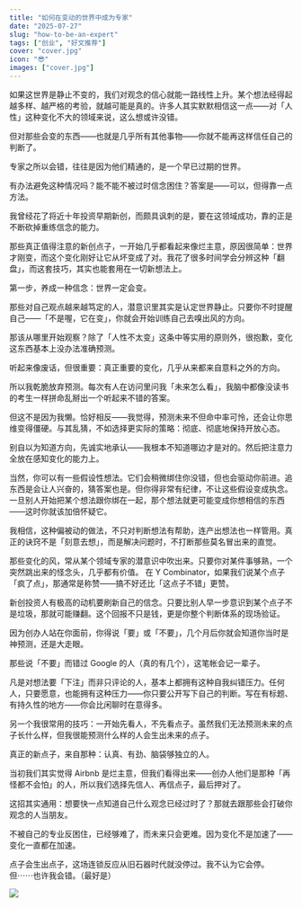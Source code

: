 ```yaml
---
title: "如何在变动的世界中成为专家"
date: "2025-07-27"
slug: "how-to-be-an-expert"
tags: ["创业", "好文推荐"]
cover: "cover.jpg"
icon: "😎"
images: ["cover.jpg"]
---
```

如果这世界是静止不变的，我们对观念的信心就能一路线性上升。某个想法经得起越多样、越严格的考验，就越可能是真的。许多人其实默默相信这一点——对「人性」这种变化不大的领域来说，这么想或许没错。



但对那些会变的东西——也就是几乎所有其他事物——你就不能再这样信任自己的判断了。



专家之所以会错，往往是因为他们精通的，是一个早已过期的世界。



有办法避免这种情况吗？能不能不被过时信念困住？答案是——可以，但得靠一点方法。



我曾经花了将近十年投资早期新创，而颇具讽刺的是，要在这领域成功，靠的正是不断砍掉重练信念的能力。



那些真正值得注意的新创点子，一开始几乎都看起来像烂主意，原因很简单：世界才刚变，而这个变化刚好让它从坏变成了对。我花了很多时间学会分辨这种「翻盘」，而这套技巧，其实也能套用在一切新想法上。



第一步，养成一种信念：世界一定会变。



那些对自己观点越来越笃定的人，潜意识里其实是认定世界静止。只要你不时提醒自己——「不是喔，它在变」，你就会开始训练自己去嗅出风的方向。



那该从哪里开始观察？除了「人性不太变」这条中等实用的原则外，很抱歉，变化这东西基本上没办法准确预测。



听起来像废话，但很重要：真正重要的变化，几乎从来都来自意料之外的方向。



所以我乾脆放弃预测。每次有人在访问里问我「未来怎么看」，我脑中都像没读书的考生一样拼命乱掰出一个听起来不错的答案。



但这不是因为我懒。恰好相反——我觉得，预测未来不但命中率可怜，还会让你思维变得僵硬。与其乱猜，不如选择更实际的策略：彻底、彻底地保持开放心态。



别自以为知道方向，先诚实地承认——我根本不知道哪边才是对的。然后把注意力全放在感知变化的能力上。



当然，你可以有一些假设性想法。它们会稍微绑住你没错，但也会驱动你前进。追东西是会让人兴奋的，猜答案也是。但你得非常有纪律，不让这些假设变成执念。
一旦别人开始把某个想法跟你绑在一起，那个想法就更可能变成你想相信的东西——这时你就该加倍怀疑它。



我相信，这种偏被动的做法，不只对判断想法有帮助，连产出想法也一样管用。真正的诀窍不是「刻意去想」，而是解决问题时，不打断那些莫名冒出来的直觉。



那些变化的风，常从某个领域专家的潜意识中吹出来。只要你对某件事够熟，一个突然跳出来的怪念头，几乎都有价值。
在 Y Combinator，如果我们说某个点子「疯了点」，那通常是称赞——搞不好还比「这点子不错」更赞。



新创投资人有极高的动机要刷新自己的信念。只要比别人早一步意识到某个点子不是垃圾，那就可能赚翻。这个回报不只是钱，更是你整个判断体系的现场验证。



因为创办人站在你面前，你得说「要」或「不要」，几个月后你就会知道你当时是神预测，还是大走眼。



那些说「不要」而错过 Google 的人（真的有几个），这笔帐会记一辈子。



凡是对想法要「下注」而非只评论的人，基本上都拥有这种自我纠错压力。任何人，只要愿意，也能拥有这种压力——你只要公开写下自己的判断。写在有标题、有持久性的地方——你会比闲聊时在意得多。



另一个我很常用的技巧：一开始先看人，不先看点子。虽然我们无法预测未来的点子长什么样，但我很能预测什么样的人会生出未来的点子。



真正的新点子，来自那种：认真、有劲、脑袋够独立的人。



当初我们其实觉得 Airbnb 是烂主意，但我们看得出来——创办人他们是那种「再怪都不会怕」的人，所以我们选择先信人、再信点子，最后押对了。



这招其实通用：想要快一点知道自己什么观念已经过时了？那就去跟那些会打破你观念的人当朋友。



不被自己的专业反困住，已经够难了，而未来只会更难。因为变化不是加速了——变化一直都在加速。



点子会生出点子，这场连锁反应从旧石器时代就没停过。我不认为它会停。
但⋯⋯也许我会错。（最好是）




![](https://prod-files-secure.s3.us-west-2.amazonaws.com/112d0858-5090-4d34-a606-b75eb8d65fd2/46476355-9cf3-4e99-9b7a-3531bc426380/1000202064.png?X-Amz-Algorithm=AWS4-HMAC-SHA256&X-Amz-Content-Sha256=UNSIGNED-PAYLOAD&X-Amz-Credential=ASIAZI2LB466WV6FHXCX%2F20250923%2Fus-west-2%2Fs3%2Faws4_request&X-Amz-Date=20250923T114257Z&X-Amz-Expires=3600&X-Amz-Security-Token=IQoJb3JpZ2luX2VjELv%2F%2F%2F%2F%2F%2F%2F%2F%2F%2FwEaCXVzLXdlc3QtMiJHMEUCIQCRp46bbG054eZtzOzuwkCp66j%2FfR1Nro3nJT%2BpeBnLiwIgYMUWtelQfAp4BUNyv3yE%2BLxWBf9jHKQnIGp3NMsbI68q%2FwMIRBAAGgw2Mzc0MjMxODM4MDUiDPe0YWYmJAi%2Br%2Bdn9yrcA2NYAJ0q9NPeOUkGPwlDJcAf%2Bi9%2BJkqhjhXnzO34Lppu2lksvZEF4YtdCwuFYtLcoKzO96QOWXfeNAj3CGnDkh7QxyReHS%2FUPI%2Fb76Rfjhi1jCgO1NVAN14jwydqUOEBKVx1doszhDnJ8TNKZY2%2Fh85WegncUWPZBxtFw2yEYNR2qSDZvPsoRWuP7Km3rwJnXbjCLxBtyGwV%2Bzkztvhdw0TxTGKUisbPgIRUA3T%2Bd6IQlAXYPNOcPCLtc9xJnWWcsoryWoXcIzPsIINdbKNsso343ET8Sned%2BTqo9pT1jAebZdUgdoeU2MmmzoNRAM2x5u0%2FGrdbev%2FvJcU%2BEG4ZomsN8WUORmLr5DQROolYGi%2BE8nQhUbs6UHd6rQu4OgbdkD2sJG%2F0CLylKG7P%2FWb1qraVEPQEudtQuj6x2cufyjKi0PTBoGyEKWL5Ek1kb46v6ehgbR2ILqKU%2BJbunYDlylpS9H9rgcm4q6%2BDcEgcCh0QsYiuRwuQbsVwZr64q%2BcbPF%2BWoLdOkkaT7LF7FeVQMe2XMVoKyFqU37LLHTSMrnq6ix%2B1xWxnKVoGVR6GYQGXaB9R5CJ9NG3AT6ugA%2Bb0WZgXXON6gcN240i1VDWnLwqDqBLVFtMf15TFZ9IpMKv3ycYGOqUB0RZrvkp3y5%2FieWYR29qFRqSYSVb6LcFtDFeS%2FUB%2BzbKjXKHp1b%2FAH1rokJjUWTEp3EZ9y%2FMc4VGTZFx85O8c315Cvz82CKdQYrM2lgb7GwR%2FmL3UE1hjaEqjVwrwpHECzBuMmVaPltFbxFwUs1UDX6uCzghec4P02uBkq5rV70OYlHmFQ0h%2Bj%2F0yjCyNZNBag%2FmW%2FSP5jjpAyb0crOXi2QIMY71T&X-Amz-Signature=7621d173b45c2ee4240c7b3d6c361f1ed1f0ee1051d9aa555faa457273043094&X-Amz-SignedHeaders=host&x-amz-checksum-mode=ENABLED&x-id=GetObject)

